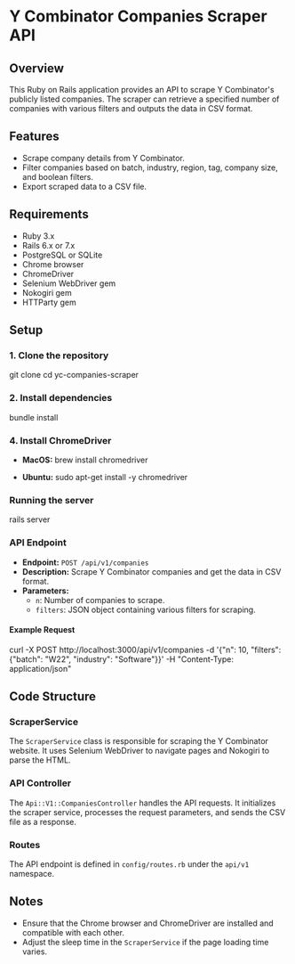 # Y Combinator Companies Scraper API

## Overview
This Ruby on Rails application provides an API to scrape Y Combinator's publicly listed companies. The scraper can retrieve a specified number of companies with various filters and outputs the data in CSV format.

## Features
- Scrape company details from Y Combinator.
- Filter companies based on batch, industry, region, tag, company size, and boolean filters.
- Export scraped data to a CSV file.

## Requirements
- Ruby 3.x
- Rails 6.x or 7.x
- PostgreSQL or SQLite
- Chrome browser
- ChromeDriver
- Selenium WebDriver gem
- Nokogiri gem
- HTTParty gem

## Setup

### 1. Clone the repository

git clone
cd yc-companies-scraper

### 2. Install dependencies

bundle install

### 4. Install ChromeDriver

- **MacOS:**
brew install chromedriver

- **Ubuntu:**
sudo apt-get install -y chromedriver

### Running the server

rails server

### API Endpoint
- **Endpoint:** `POST /api/v1/companies`
- **Description:** Scrape Y Combinator companies and get the data in CSV format.
- **Parameters:**
  - `n`: Number of companies to scrape.
  - `filters`: JSON object containing various filters for scraping.

#### Example Request

curl -X POST http://localhost:3000/api/v1/companies
-d '{"n": 10, "filters": {"batch": "W22", "industry": "Software"}}'
-H "Content-Type: application/json"

## Code Structure

### ScraperService
The `ScraperService` class is responsible for scraping the Y Combinator website. It uses Selenium WebDriver to navigate pages and Nokogiri to parse the HTML.

### API Controller
The `Api::V1::CompaniesController` handles the API requests. It initializes the scraper service, processes the request parameters, and sends the CSV file as a response.

### Routes
The API endpoint is defined in `config/routes.rb` under the `api/v1` namespace.

## Notes
- Ensure that the Chrome browser and ChromeDriver are installed and compatible with each other.
- Adjust the sleep time in the `ScraperService` if the page loading time varies.

